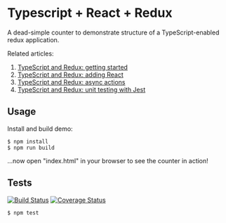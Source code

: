 # Typescript + React + Redux

A dead-simple counter to demonstrate structure of a TypeScript-enabled redux
application.

Related articles:

  1. [TypeScript and Redux: getting started][article-1]
  2. [TypeScript and Redux: adding React][article-2]
  3. [TypeScript and Redux: async actions][article-3]
  4. [TypeScript and Redux: unit testing with Jest][article-4]

## Usage

Install and build demo:

    $ npm install
    $ npm run build

...now open "index.html" in your browser to see the counter in action!

## Tests

[![Build Status](https://travis-ci.org/rjz/typescript-react-redux.svg?branch=feature%2Fci)](https://travis-ci.org/rjz/typescript-react-redux) [![Coverage Status](https://coveralls.io/repos/github/rjz/typescript-react-redux/badge.svg?branch=feature%2Fci)](https://coveralls.io/github/rjz/typescript-react-redux?branch=feature%2Fci)

    $ npm test

[article-1]: https://rjzaworski.com/2016/08/getting-started-with-redux-and-typescript
[article-2]: https://rjzaworski.com/2016/08/typescript-redux-and-react
[article-3]: https://rjzaworski.com/2016/09/typescript-redux-async-actions
[article-4]: https://rjzaworski.com/2016/12/testing-typescript-with-jest
